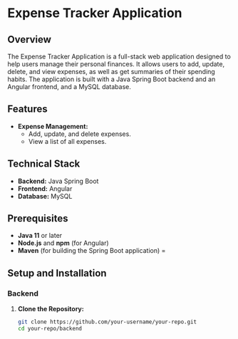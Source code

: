 # Expense Tracker Application

## Overview

The Expense Tracker Application is a full-stack web application designed to help users manage their personal finances. It allows users to add, update, delete, and view expenses, as well as get summaries of their spending habits. The application is built with a Java Spring Boot backend and an Angular frontend, and a MySQL database.

## Features

- **Expense Management:**
  - Add, update, and delete expenses.
  - View a list of all expenses.

## Technical Stack

- **Backend:** Java Spring Boot
- **Frontend:** Angular
- **Database:** MySQL
  

## Prerequisites

- **Java 11** or later
- **Node.js** and **npm** (for Angular)
- **Maven** (for building the Spring Boot application)
=

## Setup and Installation

### Backend

1. **Clone the Repository:**
   ```bash
   git clone https://github.com/your-username/your-repo.git
   cd your-repo/backend
